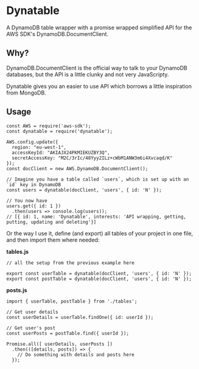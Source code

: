 # Dynatable
A DynamoDB table wrapper with a promise wrapped simplified API for the AWS SDK's DynamoDB.DocumentClient.

## Why?
DynamoDB.DocumentClient is the official way to talk to your DynamoDB databases, but the API is a little clunky and not very JavaScripty.

Dynatable gives you an easier to use API which borrows a little inspiration from MongoDB.

## Usage
```
const AWS = require('aws-sdk');
const dynatable = require('dynatable');

AWS.config.update({
  region: "eu-west-1",
  accessKeyId: "AKIAJX24PKMIEKUZBY3Q",
  secretAccessKey: "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"
});
const docClient = new AWS.DynamoDB.DocumentClient();

// Imagine you have a table called `users`, which is set up with an `id` key in DynamoDB
const users = dynatable(docClient, 'users', { id: 'N' });

// You now have
users.get({ id: 1 })
  .then(users => console.log(users));
// [{ id: 1, name: 'Dynatable', interests: 'API wrapping, getting, putting, updating and deleting'}]
```

Or the way I use it, define (and export) all tables of your project in one file, and then import them where needed:

**tables.js**
```
// all the setup from the previous example here

export const userTable = dynatable(docClient, 'users', { id: 'N' });
export const postTable = dynatable(docClient, 'users', { id: 'N' });
```

**posts.js**
```
import { userTable, postTable } from './tables';

// Get user details
const userDetails = userTable.findOne({ id: userId });

// Get user's post
const userPosts = postTable.find({ userId });

Promise.all([ userDetails, userPosts ])
  .then(([details, posts]) => {
    // Do something with details and posts here
  });
```
